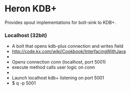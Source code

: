 Heron KDB+
====================

Provides spout implementations for bolt-sink to KDB+. 

### Localhost (32bit)

   * A bolt that opens kdb-plus connection and writes field
   * http://code.kx.com/wiki/Cookbook/InterfacingWithJava
   *
   * Opens connection conn (localhost, port 5001)
   * execute method calls user logic on conn
   *
   * Launch localhost kdb+ listening on port 5001
   * $ q -p 5001